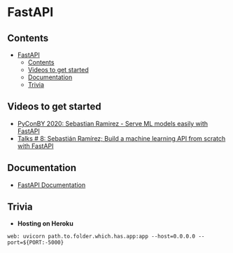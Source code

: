 # FastAPI

## Contents
- [FastAPI](#fastapi)
  - [Contents](#contents)
  - [Videos to get started](#videos-to-get-started)
  - [Documentation](#documentation)
  - [Trivia](#trivia)

## Videos to get started
* [PyConBY 2020: Sebastian Ramirez - Serve ML models easily with FastAPI](https://youtu.be/z9K5pwb0rt8)
* [Talks # 8: Sebastián Ramírez; Build a machine learning API from scratch with FastAPI](https://youtu.be/1zMQBe0l1bM)

## Documentation
* [FastAPI Documentation](https://fastapi.tiangolo.com/)

## Trivia
* **Hosting on Heroku**
```
web: uvicorn path.to.folder.which.has.app:app --host=0.0.0.0 --port=${PORT:-5000}
```
